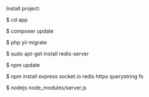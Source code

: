 Install project:

$ cd app

$ composer update

$ php yii migrate

$ sudo apt-get install redis-server

$ npm update

$ npm install express socket.io redis https querystring fs

$ nodejs node_modules/server.js
